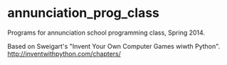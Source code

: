 annunciation_prog_class
=======================

Programs for annunciation school programming class, Spring 2014.

Based on Sweigart's "Invent Your Own Computer Games wiwth Python".
http://inventwithpython.com/chapters/